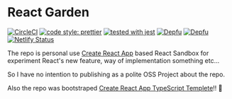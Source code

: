 # React Garden 


[![CircleCI](https://circleci.com/gh/ryota-murakami/react-garden.svg?style=svg)](https://circleci.com/gh/ryota-murakami/react-garden)
[![code style: prettier](https://img.shields.io/badge/code_style-prettier-ff69b4.svg?style=flat-square)](https://github.com/prettier/prettier)
[![tested with jest](https://img.shields.io/badge/tested_with-jest-99424f.svg)](https://github.com/facebook/jest)
[![Depfu](https://badges.depfu.com/badges/4ebfd5309235a66d2243964e424a7472/status.svg)](https://depfu.com)
[![Depfu](https://badges.depfu.com/badges/4ebfd5309235a66d2243964e424a7472/overview.svg)](https://depfu.com/github/ryota-murakami/react-garden?project_id=9783)
[![Netlify Status](https://api.netlify.com/api/v1/badges/3c43b981-1728-4102-9d7c-2fe49a9568a1/deploy-status)](https://app.netlify.com/sites/reactgarden/deploys)

The repo is personal use [Create React App](https://create-react-app.dev/) based React Sandbox for experiment React's new feature, way of implementation something etc...  

So I have no intention to publishing as a polite OSS Project about the repo.  

Also the repo was bootstraped [Create React App TypeScript Templete](https://create-react-app.dev/docs/getting-started#creating-a-typescript-app)!! 🤗
